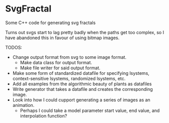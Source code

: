 # SvgFractal
Some C++ code for generating svg fractals

Turns out svgs start to lag pretty badly when the paths get too complex, so I have abandoned this in favour of using bitmap images.

TODOS:
- Change output format from svg to some image format.
    - Make data class for output format.
    - Make file writer for said output format.
- Make some form of standardized datafile for specifying lsystems, context-sensitive lsystems, randomized lsystems, etc.
- Add all examples from the algorithmic beauty of plants as datafiles
- Write generator that takes a datafile and creates the corresponding image.
- Look into how I could cupport generating a series of images as an animation.
    - Perhaps I could take a model parameter start value, end value, and interpolation function?
